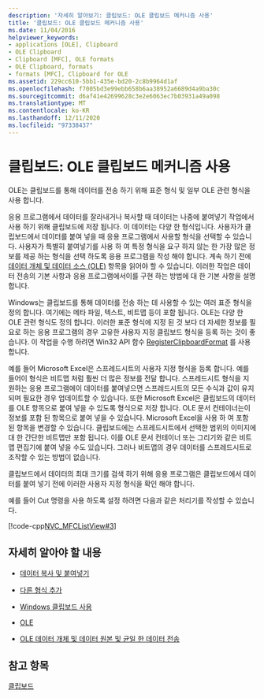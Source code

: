 ```yaml
---
description: '자세히 알아보기: 클립보드: OLE 클립보드 메커니즘 사용'
title: '클립보드: OLE 클립보드 메커니즘 사용'
ms.date: 11/04/2016
helpviewer_keywords:
- applications [OLE], Clipboard
- OLE Clipboard
- Clipboard [MFC], OLE formats
- OLE Clipboard, formats
- formats [MFC], Clipboard for OLE
ms.assetid: 229cc610-5bb1-435e-bd20-2c8b9964d1af
ms.openlocfilehash: f7005bd3e99ebb658b6aa38952a6689d4a9ba30c
ms.sourcegitcommit: d6af41e42699628c3e2e6063ec7b03931a49a098
ms.translationtype: MT
ms.contentlocale: ko-KR
ms.lasthandoff: 12/11/2020
ms.locfileid: "97338437"
---
```

# <a name="clipboard-using-the-ole-clipboard-mechanism"></a>클립보드: OLE 클립보드 메커니즘 사용

OLE는 클립보드를 통해 데이터를 전송 하기 위해 표준 형식 및 일부 OLE 관련 형식을 사용 합니다.

응용 프로그램에서 데이터를 잘라내거나 복사할 때 데이터는 나중에 붙여넣기 작업에서 사용 하기 위해 클립보드에 저장 됩니다. 이 데이터는 다양 한 형식입니다. 사용자가 클립보드에서 데이터를 붙여 넣을 때 응용 프로그램에서 사용할 형식을 선택할 수 있습니다. 사용자가 특별히 붙여넣기를 사용 하 여 특정 형식을 요구 하지 않는 한 가장 많은 정보를 제공 하는 형식을 선택 하도록 응용 프로그램을 작성 해야 합니다. 계속 하기 전에 [데이터 개체 및 데이터 소스 (OLE)](data-objects-and-data-sources-ole.md) 항목을 읽어야 할 수 있습니다. 이러한 작업은 데이터 전송의 기본 사항과 응용 프로그램에서이를 구현 하는 방법에 대 한 기본 사항을 설명 합니다.

Windows는 클립보드를 통해 데이터를 전송 하는 데 사용할 수 있는 여러 표준 형식을 정의 합니다. 여기에는 메타 파일, 텍스트, 비트맵 등이 포함 됩니다. OLE는 다양 한 OLE 관련 형식도 정의 합니다. 이러한 표준 형식에 지정 된 것 보다 더 자세한 정보를 필요로 하는 응용 프로그램의 경우 고유한 사용자 지정 클립보드 형식을 등록 하는 것이 좋습니다. 이 작업을 수행 하려면 Win32 API 함수 [RegisterClipboardFormat](/windows/win32/api/winuser/nf-winuser-registerclipboardformatw) 를 사용 합니다.

예를 들어 Microsoft Excel은 스프레드시트의 사용자 지정 형식을 등록 합니다. 예를 들어이 형식은 비트맵 처럼 훨씬 더 많은 정보를 전달 합니다. 스프레드시트 형식을 지 원하는 응용 프로그램에이 데이터를 붙여넣으면 스프레드시트의 모든 수식과 값이 유지 되며 필요한 경우 업데이트할 수 있습니다. 또한 Microsoft Excel은 클립보드의 데이터를 OLE 항목으로 붙여 넣을 수 있도록 형식으로 저장 합니다. OLE 문서 컨테이너는이 정보를 포함 된 항목으로 붙여 넣을 수 있습니다. Microsoft Excel을 사용 하 여 포함 된 항목을 변경할 수 있습니다. 클립보드에는 스프레드시트에서 선택한 범위의 이미지에 대 한 간단한 비트맵만 포함 됩니다. 이를 OLE 문서 컨테이너 또는 그리기와 같은 비트맵 편집기에 붙여 넣을 수도 있습니다. 그러나 비트맵의 경우 데이터를 스프레드시트로 조작할 수 있는 방법이 없습니다.

클립보드에서 데이터의 최대 크기를 검색 하기 위해 응용 프로그램은 클립보드에서 데이터를 붙여 넣기 전에 이러한 사용자 지정 형식을 확인 해야 합니다.

예를 들어 Cut 명령을 사용 하도록 설정 하려면 다음과 같은 처리기를 작성할 수 있습니다.

[!code-cpp[NVC_MFCListView#3](../atl/reference/codesnippet/cpp/clipboard-using-the-ole-clipboard-mechanism_1.cpp)]

## <a name="what-do-you-want-to-know-more-about"></a>자세히 알아야 할 내용

- [데이터 복사 및 붙여넣기](clipboard-copying-and-pasting-data.md)

- [다른 형식 추가](clipboard-adding-other-formats.md)

- [Windows 클립보드 사용](clipboard-using-the-windows-clipboard.md)

- [OLE](ole-background.md)

- [OLE 데이터 개체 및 데이터 원본 및 균일 한 데이터 전송](data-objects-and-data-sources-ole.md)

## <a name="see-also"></a>참고 항목

[클립보드](clipboard.md)
